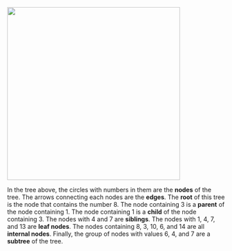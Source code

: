 <!--left img + text-->
  <img src="https://upload.wikimedia.org/wikipedia/commons/thumb/d/da/Binary_search_tree.svg/1200px-Binary_search_tree.svg.png" width="400">


  In the tree above, the circles with numbers in them are the **nodes** of the tree. The arrows connecting each nodes are the **edges**. The **root** of this tree is the node that contains the number 8. The node containing 3 is a **parent** of the node containing 1. The node containing 1 is a **child** of the node containing 3. The nodes with 4 and 7 are **siblings**. The nodes with 1, 4, 7, and 13 are **leaf nodes**. The nodes containing 8, 3, 10, 6, and 14 are all **internal nodes**. Finally, the group of nodes with values 6, 4, and 7 are a **subtree** of the tree.